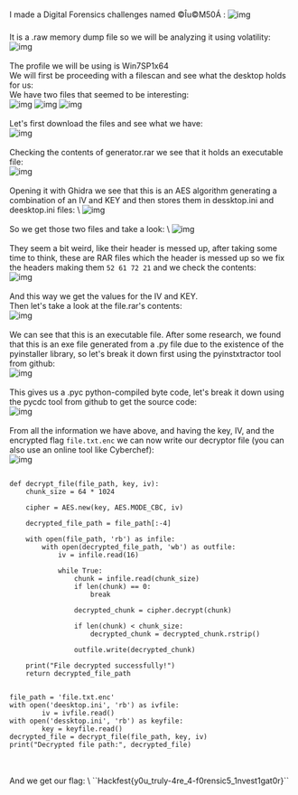 
I made a Digital Forensics challenges named ©Îu©M50Á : 
![img](images/image_2023-06-25_154446131.png)
<br>
</br>
It is a .raw memory dump file so we will be analyzing it using volatility: \
![img](images/image_2023-06-25_153404252.png)
<br />
<br />
The profile we will be using is Win7SP1x64 \
We will first be proceeding with a filescan and see what the desktop holds for us:\
We have two files that seemed to be interesting:\
![img](images/image_2023-06-25_153500212.png)
![img](images/image_2023-06-25_153521669.png)
![img](images/image_2023-06-25_153837285.png)
<br />
<br />
Let's first download the files and see what we have: \
![img](images/image_2023-06-25_153901125.png)
<br>
</br>
Checking the contents of generator.rar we see that it holds an executable file: \
![img](images/image_2023-06-25_155635362.png)
<br>
</br>
Opening it with Ghidra we see that this is an AES algorithm generating a combination of an IV and KEY and then stores them in dessktop.ini and deesktop.ini files: \ 
![img](images/image_2023-06-25_154032376.png)
<br>
</br>
So we get those two files and take a look: \ 
![img](images/image_2023-06-25_154109961.png)
<br>
</br>
They seem a bit weird, like their header is messed up, after taking some time to think, these are RAR files which the header is messed up so we fix the headers making them ``52 61 72 21`` and we check the contents: \
![img](images/image_2023-06-25_154137110.png)
<br>
</br>
And this way we get the values for the IV and KEY. \
Then let's take a look at the file.rar's contents: \
![img](images/image_2023-06-25_153933779.png)
<br>
</br>
We can see that this is an executable file. After some research, we found that this is an exe file generated from a .py file due to the existence of the pyinstaller library, so let's break it down first using the pyinstxtractor tool from github: \
![img](images/image_2023-06-25_154227649.png)
<br>
</br>
This gives us a .pyc python-compiled byte code, let's break it down using the pycdc tool from github to get the source code: \
![img](images/image_2023-06-25_154246708.png)
<br>
</br>
From all the information we have above, and having the key, IV, and the encrypted flag ``file.txt.enc`` we can now write our decryptor file (you can also use an online tool like Cyberchef): \
![img](images/image_2023-06-25_160645358.png)
```from Crypto.Cipher import AES

def decrypt_file(file_path, key, iv):
    chunk_size = 64 * 1024  

    cipher = AES.new(key, AES.MODE_CBC, iv)

    decrypted_file_path = file_path[:-4]

    with open(file_path, 'rb') as infile:
        with open(decrypted_file_path, 'wb') as outfile:
            iv = infile.read(16)

            while True:
                chunk = infile.read(chunk_size)
                if len(chunk) == 0:
                    break

                decrypted_chunk = cipher.decrypt(chunk)

                if len(chunk) < chunk_size:
                    decrypted_chunk = decrypted_chunk.rstrip()

                outfile.write(decrypted_chunk)

    print("File decrypted successfully!")
    return decrypted_file_path


file_path = 'file.txt.enc'
with open('deesktop.ini', 'rb') as ivfile:
        iv = ivfile.read()
with open('dessktop.ini', 'rb') as keyfile:
        key = keyfile.read()
decrypted_file = decrypt_file(file_path, key, iv)
print("Decrypted file path:", decrypted_file)
```
<br>
</br>
And we get our flag: \
``Hackfest{y0u_truly-4re_4-f0rensic5_1nvest1gat0r}``
